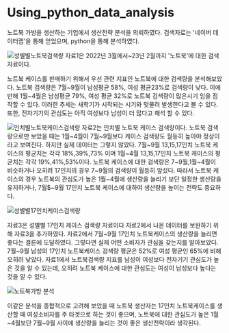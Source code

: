 # Using_python_data_analysis

노트북 가방을 생산하는 기업에서 생산전략 분석을 의뢰하였다.
검색자료는 '네이버 데이터랩'을 통해 얻었으며, python을 통해 분석하였다.

![성별별노트북검색량](https://user-images.githubusercontent.com/118033064/219250124-a67955f8-bcb7-4d4b-b71a-9813e8611b29.png)
 자료1은 2022년 3월에서~23년 2월까지 '노트북'에 대한 검색 자료이다.
 
 노트북 케이스를 판매하기 위해서 우선 관련 지표인 노트북에 대한 검색량을 분석해보았다.
 노트북 검색량은 7월~9월이 남성평균 58%, 여성 평균23%로 검색량이 낮다.
 이에 반해 1월~4월은 남성평균 79%, 여성 평균 32%로 노트북 검색량이 많은시기 임을 짐작할 수 있다.
 이러한 추세는 새학기가 시작되는 시기와 맞물려 발생한다고 볼 수 있다.
 또한, 전자기기의 관심도는 아직 여성보다 남성이 더 많다고 해석 할 수 있다.

![인치별노트북케이스검색량](https://user-images.githubusercontent.com/118033064/219250136-3b60ccbb-00e1-460d-ab48-31747269fb32.png)
 자료2는 인치별 노트북 케이스 검색량이다.
 노트북 검색량으로만 보았을 때는 1월~4월이 7월\~9월보다 케이스 검색량도 월등히 높아야 정상이라고 보여진다.
 하지만 실제 데이터는 그렇지 않았다.
 7월~9월 13,15,17인치 노트북 케이스의 평균치는 각각 18%,39%,73%
 이며 1월~4월 13,15,17인치 노트북 케이스의 평균치는 각각 19%,41%,53%이다.
 노트북 케이스에 대한 검색량은 7~9월,1월\~4월이 비슷하거나 오히려 17인치의 경우 7\~9월의 검색량이 월등히 앞섰다.
 따라서 노트북 케이스의 경우 노트북의 관심도가 높은 1월~4월에 생산량을 늘리기 보단 일정한 생산량을 유지하거나, 7월$~9월 17인치 노트북 케이스에 대하여 생산량을 높이는 전략도 중요하다.
 

![성별별17인치케이스검색량](https://user-images.githubusercontent.com/118033064/219250144-07172ece-16c6-4890-8f29-4df35522d9da.png)

자료3은 성별별 17인치 케이스 검색량 자료이다
자료2에서 나온 데이터를 보완하기 위해 자료3을 추가하였다.
자료2에서 7월\~9월 17인치 노트북케이스의 생산량을 늘리면 좋다는 결론에 도달하였다.
그렇다면 실제 어떤 소비자가 관심을 갖는지를 알아보았다.
7월\~9월 남성의 17인치 노트북케이스 검색량 평균은 52%로 여성 평균인 65%에 비해 오히려 낮았다.
자료1에서 노트북검색량 지표를 남성이 여성보다 전자기기 관심도가 높은 것을 알 수 있는데, 오히려 노트북 케이스에 대한 관심도는 여성이 남성보다 높다는 것을 알 수 있다.

![노트북가방 분석](https://user-images.githubusercontent.com/118033064/219249489-66c3990d-0216-4f40-bcda-06b9158d66cc.png)

이같은 분석을 종합적으로 고려해 보았을 때
노트북 생산자는 17인치 노트북케이스를 생산할 때 여성소비자를 주 타겟으로 하는 것이 좋으며, 노트북에 대한 관심도가 높은 1월~4월보단 7월\~9월 사이에 생산량을 늘리는 것이 좋은 생산전략이라 생각된다.
